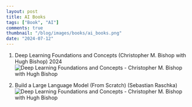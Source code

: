 ```yaml
---
layout: post
title: AI Books
tags: ["Book", "AI"]
comments: true
thumbnail: "/blog/images/books/ai_books.png"
date: "2024-07-12"
---
```


1. Deep Learning Foundations and Concepts (Christopher M. Bishop with Hugh Bishop) 2024
![Deep Learning Foundations and Concepts - Christopher M. Bishop with Hugh Bishop](/blog/images/books/ai/deep_learning.png)

2. Build a Large Language Model (From Scratch) (Sebastian Raschka)
![Deep Learning Foundations and Concepts - Christopher M. Bishop with Hugh Bishop](/blog/images/books/ai/build_llm.png)

